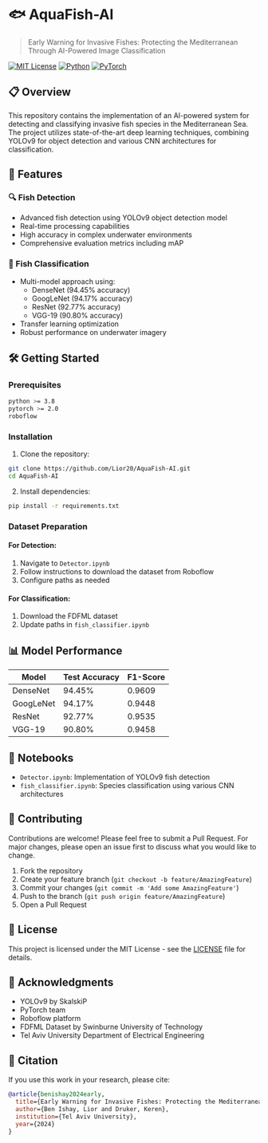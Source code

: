 # 🐟 AquaFish-AI

> Early Warning for Invasive Fishes: Protecting the Mediterranean Through AI-Powered Image Classification

[![MIT License](https://img.shields.io/badge/License-MIT-green.svg)](https://choosealicense.com/licenses/mit/)
[![Python](https://img.shields.io/badge/python-3.8+-blue.svg)](https://www.python.org/downloads/)
[![PyTorch](https://img.shields.io/badge/PyTorch-2.0+-orange.svg)](https://pytorch.org/)

## 📋 Overview

This repository contains the implementation of an AI-powered system for detecting and classifying invasive fish species in the Mediterranean Sea. The project utilizes state-of-the-art deep learning techniques, combining YOLOv9 for object detection and various CNN architectures for classification.

## 🚀 Features

### 🔍 Fish Detection
- Advanced fish detection using YOLOv9 object detection model
- Real-time processing capabilities
- High accuracy in complex underwater environments
- Comprehensive evaluation metrics including mAP

### 🎯 Fish Classification
- Multi-model approach using:
  - DenseNet (94.45% accuracy)
  - GoogLeNet (94.17% accuracy)
  - ResNet (92.77% accuracy)
  - VGG-19 (90.80% accuracy)
- Transfer learning optimization
- Robust performance on underwater imagery

## 🛠️ Getting Started

### Prerequisites
```bash
python >= 3.8
pytorch >= 2.0
roboflow
```

### Installation

1. Clone the repository:
```bash
git clone https://github.com/Lior20/AquaFish-AI.git
cd AquaFish-AI
```

2. Install dependencies:
```bash
pip install -r requirements.txt
```

### Dataset Preparation

#### For Detection:
1. Navigate to `Detector.ipynb`
2. Follow instructions to download the dataset from Roboflow
3. Configure paths as needed

#### For Classification:
1. Download the FDFML dataset
2. Update paths in `fish_classifier.ipynb`

## 📊 Model Performance

| Model | Test Accuracy | F1-Score |
|-------|--------------|-----------|
| DenseNet | 94.45% | 0.9609 |
| GoogLeNet | 94.17% | 0.9448 |
| ResNet | 92.77% | 0.9535 |
| VGG-19 | 90.80% | 0.9458 |

## 📓 Notebooks

- `Detector.ipynb`: Implementation of YOLOv9 fish detection
- `fish_classifier.ipynb`: Species classification using various CNN architectures

## 🤝 Contributing

Contributions are welcome! Please feel free to submit a Pull Request. For major changes, please open an issue first to discuss what you would like to change.

1. Fork the repository
2. Create your feature branch (`git checkout -b feature/AmazingFeature`)
3. Commit your changes (`git commit -m 'Add some AmazingFeature'`)
4. Push to the branch (`git push origin feature/AmazingFeature`)
5. Open a Pull Request

## 📜 License

This project is licensed under the MIT License - see the [LICENSE](LICENSE) file for details.

## 🙏 Acknowledgments

- YOLOv9 by SkalskiP
- PyTorch team
- Roboflow platform
- FDFML Dataset by Swinburne University of Technology
- Tel Aviv University Department of Electrical Engineering 

## 📝 Citation

If you use this work in your research, please cite:
```bibtex
@article{benishay2024early,
  title={Early Warning for Invasive Fishes: Protecting the Mediterranean Through AI-Powered Image Classification},
  author={Ben Ishay, Lior and Druker, Keren},
  institution={Tel Aviv University},
  year={2024}
}
```
